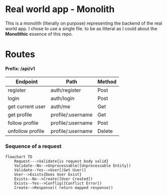 # Real world app - Monolith

This is a monolith (literally on purpose) representing the backend of the real world app.
I chose to use a single file. to be as litteral as I could about the **Monolithic** essence of this repo.

# Routes

#### Prefix: /api/v1

| Endpoint         | Path              | Method |
| ---------------- | ----------------- | ------ |
| register         | auth/register     | Post   |
| login            | auth/login        | Post   |
| get current user | auth/me           | Get    |
| get profile      | profile/:username | Get    |
| follow profile   | profile/:username | Post   |
| unfollow profile | profile/:username | Delete |

### Sequence of a request

```mermaid
flowchart TD
    Request--->Validate{is request body valid}
    Validate--No-->Unprocessable([Unprocessable Entity])
    Validate--Yes-->User[(Get User)]
    User-->Exists{Does User Exist}
    Exists--No-->Create([User Created])
    Exists--Yes-->Conflig([Conflict Error])
    Create-->Response(( return mapped response))
```
